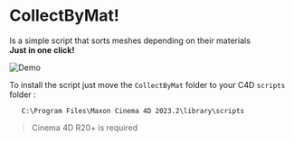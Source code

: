 # CollectByMat!
Is a simple script that sorts meshes depending on their materials  
**Just in one click!**   

![Demo](https://i.ibb.co/MnztsKf/Collect.gif)

To install the script just move the `CollectByMat` folder to your C4D `scripts` folder :   
```
   C:\Program Files\Maxon Cinema 4D 2023.2\library\scripts
```


> Cinema 4D R20+ is required 
